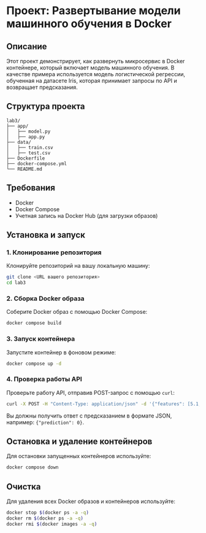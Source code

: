 # Проект: Развертывание модели машинного обучения в Docker

## Описание

Этот проект демонстрирует, как развернуть микросервис в Docker контейнере, который включает модель машинного обучения. В качестве примера используется модель логистической регрессии, обученная на датасете Iris, которая принимает запросы по API и возвращает предсказания.

## Структура проекта

```
lab3/
├── app/
│   ├── model.py
│   ├── app.py
├── data/
│   ├── train.csv
│   ├── test.csv
├── Dockerfile
├── docker-compose.yml
└── README.md
```

## Требования

- Docker
- Docker Compose
- Учетная запись на Docker Hub (для загрузки образов)

## Установка и запуск

### 1. Клонирование репозитория

Клонируйте репозиторий на вашу локальную машину:

```sh
git clone <URL вашего репозитория>
cd lab3
```

### 2. Сборка Docker образа

Соберите Docker образ с помощью Docker Compose:

```sh
docker compose build
```

### 3. Запуск контейнера

Запустите контейнер в фоновом режиме:

```sh
docker compose up -d
```

### 4. Проверка работы API

Проверьте работу API, отправив POST-запрос с помощью `curl`:

```sh
curl -X POST -H "Content-Type: application/json" -d '{"features": [5.1, 3.5, 1.4, 0.2]}' http://localhost:5000/predict
```

Вы должны получить ответ с предсказанием в формате JSON, например: `{"prediction": 0}`.


## Остановка и удаление контейнеров

Для остановки запущенных контейнеров используйте:

```sh
docker compose down
```

## Очистка

Для удаления всех Docker образов и контейнеров используйте:

```sh
docker stop $(docker ps -a -q)
docker rm $(docker ps -a -q)
docker rmi $(docker images -a -q)
```
